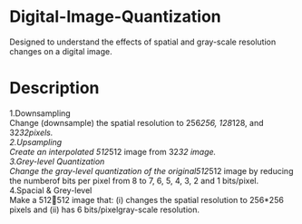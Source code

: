 # Digital-Image-Quantization
Designed to understand the effects of spatial and gray-scale resolution changes on a digital image.

# Description
1.Downsampling\
Change (downsample) the spatial resolution to 256*256, 128*128, and 32*32pixels.\
2.Upsampling\
Create an interpolated 512*512 image from 32*32 image.\
3.Grey-level Quantization\
Change the gray-level quantization of the original512*512 image by reducing the numberof bits per pixel from 8 to 7, 6, 5, 4, 3, 2 and 1 bits/pixel.\
4.Spacial & Grey-level\
Make a 512512 image that: (i) changes the spatial resolution to 256*256 pixels and (ii) has 6 bits/pixelgray-scale resolution. 
